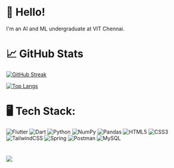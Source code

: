 # 👋 Hello!
I'm an AI and ML undergraduate at VIT Chennai.

# 📈 GitHub Stats

[![GitHub Streak](https://github-readme-streak-stats.herokuapp.com?user=misbah-anwar&theme=holi-theme)](https://git.io/streak-stats)

[![Top Langs](https://github-readme-stats.vercel.app/api/top-langs/?username=misbah-anwar&layout=compact&theme=holi)](https://github.com/misbah-anwar)

# 🖥️ Tech Stack:
![Flutter](https://img.shields.io/badge/Flutter-%2302569B.svg?style=for-the-badge&logo=Flutter&logoColor=white)
![Dart](https://img.shields.io/badge/dart-%230175C2.svg?style=for-the-badge&logo=dart&logoColor=white)
![Python](https://img.shields.io/badge/python-3670A0?style=for-the-badge&logo=python&logoColor=ffdd54)
![NumPy](https://img.shields.io/badge/numpy-%23013243.svg?style=for-the-badge&logo=numpy&logoColor=white)
![Pandas](https://img.shields.io/badge/pandas-%23150458.svg?style=for-the-badge&logo=pandas&logoColor=white)
![HTML5](https://img.shields.io/badge/html5-%23E34F26.svg?style=for-the-badge&logo=html5&logoColor=white)
![CSS3](https://img.shields.io/badge/css3-%231572B6.svg?style=for-the-badge&logo=css3&logoColor=white)
![TailwindCSS](https://img.shields.io/badge/tailwindcss-%2338B2AC.svg?style=for-the-badge&logo=tailwind-css&logoColor=white)
![Spring](https://img.shields.io/badge/spring-%236DB33F.svg?style=for-the-badge&logo=spring&logoColor=white)
![Postman](https://img.shields.io/badge/Postman-FF6C37?style=for-the-badge&logo=postman&logoColor=white)
![MySQL](https://img.shields.io/badge/mysql-%2300f.svg?style=for-the-badge&logo=mysql&logoColor=white)
#
[![](https://visitcount.itsvg.in/api?id=misbah-anwar&label=Profile%20Views%3A&color=6&icon=5&pretty=false)](https://visitcount.itsvg.in)
